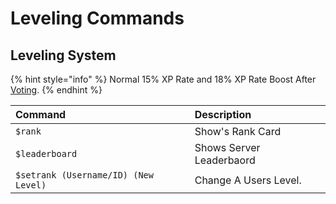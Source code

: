 # Leveling Commands

## Leveling System

{% hint style="info" %}
Normal 15% XP Rate and 18% XP Rate Boost After [Voting](https://top.gg/bot/765088908773818378).
{% endhint %}

| Command | Description |
| :--- | :--- |
| `$rank` | Show's Rank Card |
| `$leaderboard` | Shows Server Leaderbaord |
| `$setrank (Username/ID) (New Level)` | Change A Users Level. |

